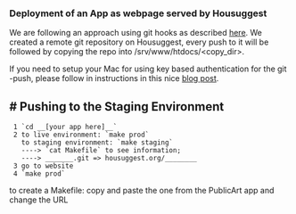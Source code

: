 ### Deployment of an App as webpage served by Housuggest

We are following an approach using git hooks as described [here](http://nicolasgallagher.com/simple-git-deployment-strategy-for-static-sites/). We created a remote git repository on Housuggest, every push to it will be followed by copying the repo into /srv/www/htdocs/<copy_dir>.

If you need to setup your Mac for using key based authentication for the git -push, please follow in instructions in this nice [blog post](https://matharvard.ca/posts/2011/aug/11/git-push-with-specific-ssh-key/). 

## # Pushing to the Staging Environment
     1 `cd __[your app here]__`
     2 to live environment: `make prod`
       to staging environment: `make staging`
       ----> `cat Makefile` to see information;
       ----> _______.git => housuggest.org/________
     3 go to website
     4 `make prod`
to create a Makefile:
copy and paste the one from the PublicArt app and change the URL